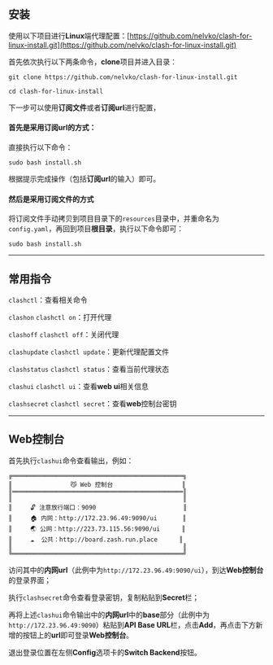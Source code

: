 ## 安装

使用以下项目进行**Linux**端代理配置：[https://github.com/nelvko/clash-for-linux-install.git](https://github.com/nelvko/clash-for-linux-install.git)

首先依次执行以下两条命令，**clone**项目并进入目录：

```shell
git clone https://github.com/nelvko/clash-for-linux-install.git
```

```shell
cd clash-for-linux-install
```

下一步可以使用**订阅文件**或者**订阅url**进行配置，

#### 首先是采用**订阅url**的方式：

直接执行以下命令：

```shell
sudo bash install.sh
```

根据提示完成操作（包括**订阅url**的输入）即可。
#### 然后是采用**订阅文件**的方式

将订阅文件手动拷贝到项目目录下的`resources`目录中，并重命名为`config.yaml`，再回到项目**根目录**，执行以下命令即可：

```shell
sudo bash install.sh
```

***

## 常用指令

`clashctl`：查看相关命令

`clashon` `clashctl on`：打开代理

`clashoff` `clashctl off`：关闭代理

`clashupdate` `clashctl update`：更新代理配置文件

`clashstatus` `clashctl status`：查看当前代理状态

`clashui` `clashctl ui`：查看**web ui**相关信息

`clashsecret` `clashctl secret`：查看**web**控制台密钥

***

## Web控制台

首先执行`clashui`命令查看输出，例如：

```shell
╔═══════════════════════════════════════════════╗
║                😼 Web 控制台                   ║
║═══════════════════════════════════════════════║
║                                               ║
║     🔓 注意放行端口：9090                        ║
║     🏠 内网：http://172.23.96.49:9090/ui       ║
║     🌏 公网：http://223.73.115.56:9090/ui      ║
║     ☁️  公共：http://board.zash.run.place      ║
║                                               ║
╚═══════════════════════════════════════════════╝
```

访问其中的**内网url**（此例中为`http://172.23.96.49:9090/ui`），到达**Web控制台**的登录界面；

执行`clashsecret`命令查看登录密钥，复制粘贴到**Secret**栏；

再将上述`clashui`命令输出中的**内网url**中的**base**部分（此例中为`http://172.23.96.49:9090`）粘贴到**API Base URL**栏，点击**Add**，再点击下方新增的按钮上的**url**即可登录**Web控制台**。

退出登录位置在左侧**Config**选项卡的**Switch Backend**按钮。